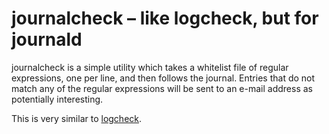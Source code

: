 # journalcheck – like logcheck, but for journald

journalcheck is a simple utility which takes a whitelist file of
regular expressions, one per line, and then follows the journal.
Entries that do not match any of the regular expressions will be sent
to an e-mail address as potentially interesting.

This is very similar to [logcheck](http://logcheck.org/).
